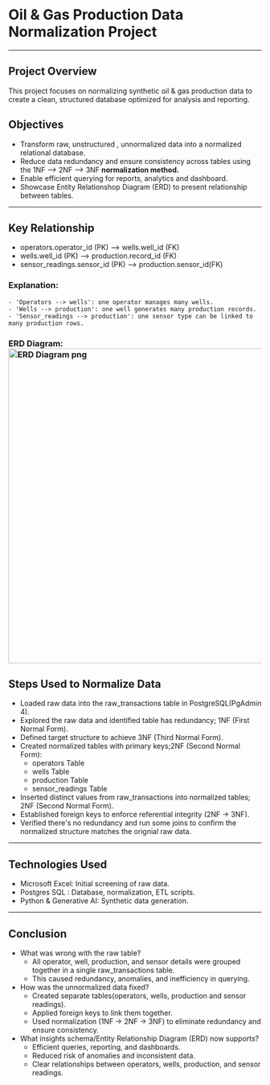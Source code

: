 # Oil & Gas Production Data Normalization Project 

---

## Project Overview 
This project focuses on normalizing synthetic oil & gas production data to create a clean, structured database optimized for analysis and reporting. 

## Objectives
  - Transform raw, unstructured , unnormalized data into a normalized relational database.
  - Reduce data redundancy and ensure consistency across tables using the 1NF --> 2NF --> 3NF **normalization method.**
  - Enable efficient querying for reports, analytics and dashboard.
  - Showcase Entity Relationshop Diagram (ERD) to present relationship between tables.

---

## Key Relationship 
  - operators.operator_id (PK) --> wells.well_id (FK)
  - wells.well_id (PK) --> production.record_id (FK)
  - sensor_readings.sensor_id (PK) --> production.sensor_id(FK)
### Explanation: 
    - 'Operators --> wells': one operator manages many wells. 
    - 'Wells --> production': one well generates many production records. 
    - 'Sensor_readings --> production': one sensor type can be linked to many production rows. 
    
### ERD Diagram: <img width="1110" height="626" alt="ERD Diagram png" src="https://github.com/user-attachments/assets/1ac4767a-7ece-48be-9f39-daa92510add4" />

## Steps Used to Normalize Data 
  - Loaded raw data into the raw_transactions table in PostgreSQL(PgAdmin 4).
  - Explored the raw data and identified table has redundancy; 1NF (First Normal Form).
  - Defined target structure to achieve 3NF (Third Normal Form). 
  - Created normalized tables with primary keys;2NF (Second Normal Form):
    - operators Table
    - wells Table
    - production Table 
    - sensor_readings Table 
  - Inserted distinct values from raw_transactions into normalized tables; 2NF (Second Normal Form).
  - Established foreign keys to enforce referential integrity (2NF → 3NF).
  - Verified there's no redundancy and run some joins to confirm the normalized structure matches the orignial raw data. 

---
## Technologies Used
  - Microsoft Excel: Initial screening of raw data.
  - Postgres SQL : Database, normalization, ETL scripts.
  - Python & Generative AI: Synthetic data generation. 

---
## Conclusion 
  - What was wrong with the raw table? 
      - All operator, well, production, and sensor details were grouped together in a single raw_transactions table.
      - This caused redundancy, anomalies, and inefficiency in querying.
  - How was the unnormalized data fixed? 
      - Created separate tables(operators, wells, production and sensor readings). 
      - Applied foreign keys to link them together.
      - Used normalization (1NF → 2NF → 3NF) to eliminate redundancy and ensure consistency.
  - What insights schema/Entity Relationship Diagram (ERD) now supports?
      - Efficient queries, reporting, and dashboards.
      - Reduced risk of anomalies and inconsistent data.
      - Clear relationships between operators, wells, production, and sensor readings.









